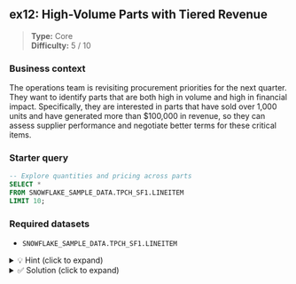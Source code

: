 ## ex12: High-Volume Parts with Tiered Revenue

> **Type:** Core  
> **Difficulty:** 5 / 10

### Business context
The operations team is revisiting procurement priorities for the next quarter. They want to identify parts that are both high in volume and high in financial impact. Specifically, they are interested in parts that have sold over 1,000 units and have generated more than $100,000 in revenue, so they can assess supplier performance and negotiate better terms for these critical items.

### Starter query
```sql
-- Explore quantities and pricing across parts
SELECT * 
FROM SNOWFLAKE_SAMPLE_DATA.TPCH_SF1.LINEITEM
LIMIT 10;
```

### Required datasets

* `SNOWFLAKE_SAMPLE_DATA.TPCH_SF1.LINEITEM`

<details>
<summary>💡 Hint (click to expand)</summary>

#### How to think about it

You are looking for parts that meet **two aggregate conditions**: a total quantity threshold and a revenue threshold. Start by grouping the data by `L_PARTKEY`, then use aggregate functions like `SUM()` to calculate total quantity sold and total revenue generated. Use a `HAVING` clause to filter based on those aggregate results. 

Remember to account for discounting!

#### Helpful SQL concepts

`GROUP BY`, `SUM()`, `HAVING`

```sql
SELECT column, SUM(amount)
FROM table
GROUP BY column
HAVING SUM(amount) > value;
```

</details>

<details>
<summary>✅ Solution (click to expand)</summary>

#### Working query

```sql
SELECT
    L_PARTKEY,
    SUM(L_QUANTITY) AS total_quantity,
    SUM(L_EXTENDEDPRICE * (1 - L_DISCOUNT)) AS total_revenue
FROM SNOWFLAKE_SAMPLE_DATA.TPCH_SF1.LINEITEM
GROUP BY L_PARTKEY
HAVING 
    SUM(L_QUANTITY) >= 1000
    AND SUM(L_EXTENDEDPRICE * (1 - L_DISCOUNT)) > 100000;
```

#### Why this works

This query groups all line items by part, then calculates total quantity and discounted revenue per part. The `HAVING` clause ensures that only parts meeting both conditions (≥1,000 units sold and >$100K in revenue) are returned. Applying `SUM()` over expressions like `L_EXTENDEDPRICE * (1 - L_DISCOUNT)` computes net revenue after discount.

#### Business answer

Only parts with both high volume and high revenue impact are included — these are critical for procurement negotiations.

#### Take-aways

* You can use `HAVING` to filter results **after aggregation**, unlike `WHERE`.
* Always apply business logic to **derived values**, such as discounted revenue, inside aggregate functions.
* For large datasets, use filtering on the date column (`L_SHIPDATE`) early to reduce scan time — e.g., for a specific year or quarter.

</details>
